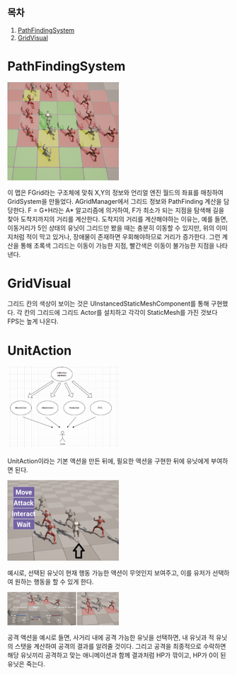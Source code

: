 ## 목차

1. [PathFindingSystem](#pathfindingsystem)
2. [GridVisual](#gridvisual)

# PathFindingSystem

<img src="ExplainImages/turn01.png" width="50%">

이 맵은 FGrid라는 구조체에 맞춰 X,Y의 정보와 언리얼 엔진 월드의 좌표를 매칭하여 GridSystem을 만들었다.
AGridManager에서 그리드 정보와 PathFinding 계산을 담당한다.
F = G+H라는 A* 알고리즘에 의거하여, F가 최소가 되는 지점을 탐색해 길을 찾아 도착지까지의 거리를 계산한다.
도착지의 거리를 계산해야하는 이유는, 예를 들면, 이동거리가 5인 상태의 유닛이 그리드만 봤을 때는 충분히 이동할 수 있지만, 위의 이미지처럼 적이 막고 있거나, 장애물이 존재하면 우회해야하므로 거리가 증가한다. 그런 계산을 통해 초록색 그리드는 이동이 가능한 지점, 빨간색은 이동이 불가능한 지점을 나타낸다.

# GridVisual

그리드 칸의 색상이 보이는 것은 UInstancedStaticMeshComponent를 통해 구현했다.
각 칸의 그리드에 그리드 Actor를 설치하고 각각이 StaticMesh를 가진 것보다 FPS는 높게 나온다.

# UnitAction

<img src="ExplainImages/turn02.png" width="50%">

UnitAction이라는 기본 액션을 만든 뒤에, 필요한 액션을 구현한 뒤에 유닛에게 부여하면 된다.

<img src="ExplainImages/turn03.png" width="50%">

예시로, 선택된 유닛이 현재 행동 가능한 액션이 무엇인지 보여주고, 이를 유저가 선택하여 원하는 행동을 할 수 있게 한다.

<img src="ExplainImages/turn04.png" width="50%">

공격 액션을 예시로 들면, 사거리 내에 공격 가능한 유닛을 선택하면, 내 유닛과 적 유닛의 스탯을 계산하여 공격의 결과를 알려줄 것이다. 그리고 공격을 최종적으로 수락하면 해당 유닛끼리 공격하고 맞는 애니메이션과 함께 결과처럼 HP가 깎이고, HP가 0이 된 유닛은 죽는다.

